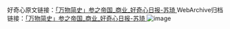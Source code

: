 好奇心原文链接：[「万物简史」参之帝国_商业_好奇心日报-苏琦 ](https://www.qdaily.com/articles/8590.html)
WebArchive归档链接：[「万物简史」参之帝国_商业_好奇心日报-苏琦 ](http://web.archive.org/web/20190623153230/https://www.qdaily.com/articles/8590.html)
![image](http://ww3.sinaimg.cn/large/007d5XDpgy1g3vdjs4k8uj30u03msnpd)